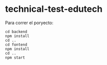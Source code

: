 # technical-test-edutech

Para correr el poryecto:
```
cd backend
npm install
cd ..
cd fontend
npm install
cd ..
npm start
```
